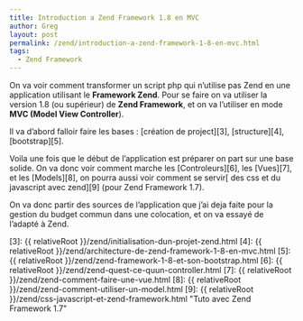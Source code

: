 ```yaml
---
title: Introduction a Zend Framework 1.8 en MVC
author: Greg
layout: post
permalink: /zend/introduction-a-zend-framework-1-8-en-mvc.html
tags:
  - Zend Framework
---
```


On va voir comment transformer un script php qui n’utilise pas Zend en une
application utilisant le **Framework Zend**. Pour se faire on va utiliser la
version 1.8 (ou supérieur) de **Zend Framework**, et on va l’utiliser en mode
**MVC (Model View Controller**).

Il va d’abord falloir faire les bases : [création de project][3],
[structure][4], [bootstrap][5].

Voila une fois que le début de l’application est préparer on part sur une base
solide. On va donc voir comment marche les [Controleurs][6], les [Vues][7], et
les [Models][8], on pourra aussi voir comment se servir[ des css et du
javascript avec zend][9] (pour Zend Framework 1.7).

On va donc partir des sources de l’application que j’ai deja faite pour la
gestion du budget commun dans une colocation, et on va essayé de l’adapté à
Zend.

[3]: {{ relativeRoot }}/zend/initialisation-dun-projet-zend.html
[4]: {{ relativeRoot }}/zend/architecture-de-zend-framework-1-8-en-mvc.html
[5]: {{ relativeRoot }}/zend/zend-framework-1-8-et-son-bootstrap.html
[6]: {{ relativeRoot }}/zend/zend-quest-ce-quun-controller.html
[7]: {{ relativeRoot }}/zend/zend-comment-faire-une-vue.html
[8]: {{ relativeRoot }}/zend/zend-comment-utiliser-un-model.html
[9]: {{ relativeRoot }}/zend/css-javascript-et-zend-framework.html "Tuto avec Zend Framework 1.7"
